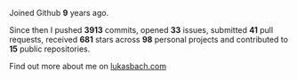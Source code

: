 Joined Github **9** years ago.

Since then I pushed **3913** commits, opened **33** issues, submitted **41** pull requests, received **681** stars across **98** personal projects and contributed to **15** public repositories.

Find out more about me on [lukasbach.com](https://lukasbach.com)
